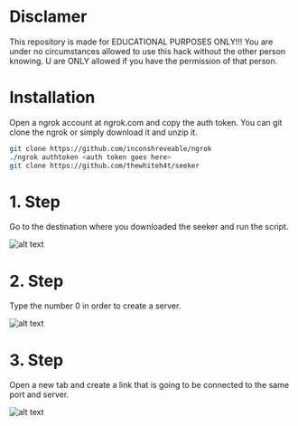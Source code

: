 # Disclamer

This repository is made for EDUCATIONAL PURPOSES ONLY!!! You are under no circumstances allowed to use this hack without the other person knowing. U are ONLY allowed if you have the permission of that person.

# Installation

Open a ngrok account at ngrok.com and copy the auth token.
You can git clone the ngrok or simply download it and unzip it.

```bash
git clone https://github.com/inconshreveable/ngrok
./ngrok authtoken <auth token goes here>
git clone https://github.com/thewhiteh4t/seeker
```

# 1. Step

Go to the destination where you downloaded the seeker and run the script.

![alt text](https://github.com/nikolakosticc/device-tracking-kali-linux/blob/main/images/11.%20Step.png)


# 2. Step

Type the number 0 in order to create a server.

![alt text](https://github.com/nikolakosticc/device-tracking-kali-linux/blob/main/images/2.%20Step.png)

# 3. Step

Open a new tab and create a link that is going to be connected to the same port and server.

![alt text](https://github.com/nikolakosticc/device-tracking-kali-linux/blob/main/images/3.%20Step.png)
